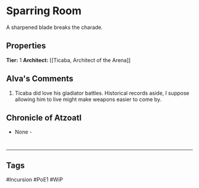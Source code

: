 # Sparring Room
A sharpened blade breaks the charade.

## Properties
**Tier:** 1
**Architect:** [[Ticaba, Architect of the Arena]]

## Alva's Comments
1. Ticaba did love his gladiator battles. Historical records aside, I suppose allowing him to live might make weapons easier to come by.

## Chronicle of Atzoatl
- None -

#
---
## Tags
#Incursion
#PoE1
#WiP
